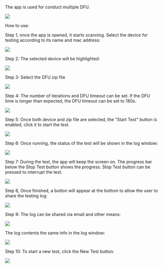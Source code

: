 The app is used for conduct multiple DFU.

![](C:\Users\shado\AppData\Roaming\marktext\images\2025-07-09-11-45-05-image.png)

How to use:

Step 1, once the app is opened, it starts scanning. Select the device for testing according to its name and mac address:

![](C:\Users\shado\AppData\Roaming\marktext\images\2025-07-09-11-46-01-image.png)



Step 2: The selected device will be highlighted:

![](C:\Users\shado\AppData\Roaming\marktext\images\2025-07-09-11-47-34-image.png)



Step 3: Select the DFU zip file

![](C:\Users\shado\AppData\Roaming\marktext\images\2025-07-09-11-48-17-image.png)



Step 4: The number of iterations and DFU timeout can be set. If the DFU time is longer than expected, the DFU timeout can be set to 180s.

![](C:\Users\shado\AppData\Roaming\marktext\images\2025-07-09-11-51-39-image.png)



Step 5: Once both device and zip file are selected, the "Start Test" button is enabled, click it to start the test.

![](C:\Users\shado\AppData\Roaming\marktext\images\2025-07-09-11-49-14-image.png)



Step 6: Once running, the status of the test will be shown in the log window:

![](C:\Users\shado\AppData\Roaming\marktext\images\2025-07-09-11-50-55-image.png)



Step 7: During the test, the app will keep the screen on. The progress bar below the Stop Test button shows the progress. Stop Test button can be pressed to interrupt the test.

![](C:\Users\shado\AppData\Roaming\marktext\images\2025-07-09-11-57-42-image.png)



Step 8, Once finished, a button will appear at the bottom to allow the user to share the testing log:

![](C:\Users\shado\AppData\Roaming\marktext\images\2025-07-09-11-59-52-image.png)



Step 9: The log can be shared via email and other means:

![](C:\Users\shado\AppData\Roaming\marktext\images\2025-07-09-12-00-42-image.png)



The log contents the same info in the log window:

![](C:\Users\shado\AppData\Roaming\marktext\images\2025-07-09-12-01-22-image.png)





Step 10: To start a new test, click the New Test button:

![](C:\Users\shado\AppData\Roaming\marktext\images\2025-07-09-12-01-55-image.png)
